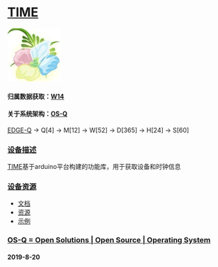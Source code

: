 ﻿# [TIME](https://github.com/OS-Q/D92)
[![sites](OS-Q/qitas.png)](http://www.OS-Q.com)
#### 归属数据获取：[W14](https://github.com/OS-Q/W14)
#### 关于系统架构：[OS-Q](https://github.com/OS-Q/OS-Q)

[EDGE-Q](https://github.com/OS-Q/EDGE-Q) -> Q[4] -> M[12] -> W[52] -> D[365] -> H[24] -> S[60]

### [设备描述](https://github.com/OS-Q/D92/wiki) 

[TIME](https://github.com/OS-Q/D92)基于arduino平台构建的功能库，用于获取设备和时钟信息

### [设备资源](https://github.com/OS-Q/D92) 

* [文档](docs/)
* [资源](src/)
* [示例](examples/)

### [OS-Q = Open Solutions | Open Source |  Operating System ](http://www.OS-Q.com/D92)
####  2019-8-20